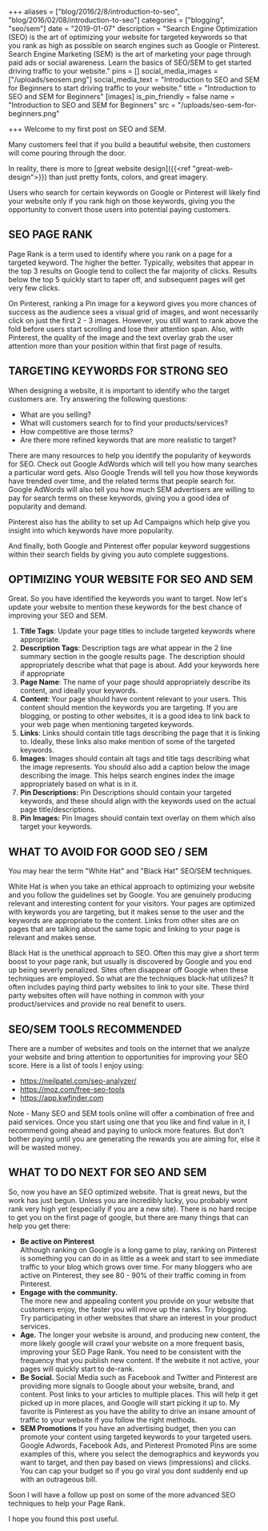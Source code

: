 +++
aliases = ["blog/2016/2/8/introduction-to-seo", "blog/2016/02/08/introduction-to-seo"]
categories = ["blogging", "seo/sem"]
date = "2019-01-07"
description = "Search Engine Optimization (SEO) is the art of optimizing your website for targeted keywords so that you rank as high as possible on search engines such as Google or Pinterest. Search Engine Marketing (SEM) is the art of marketing your page through paid ads or social awareness.  Learn the basics of SEO/SEM to get started driving traffic to your website."
pins = []
social_media_images = ["/uploads/seosem.png"]
social_media_text = "Introduction to SEO and SEM for Beginners to start driving traffic to your website."
title = "Introduction to SEO and SEM for Beginners"
[images]
is_pin_friendly = false
name = "Introduction to SEO and SEM for Beginners"
src = "/uploads/seo-sem-for-beginners.png"

+++
Welcome to my first post on SEO and SEM.

Many customers feel that if you build a beautiful website, then customers will come pouring through the door.

In reality, there is more to \[great website design\]({{<ref "great-web-design">}}) than just pretty fonts, colors, and great imagery.

Users who search for certain keywords on Google or Pinterest will likely find your website only if you rank high on those keywords, giving you the opportunity to convert those users into potential paying customers.

## SEO PAGE RANK

Page Rank is a term used to identify where you rank on a page for a targeted keyword.  The higher the better.  Typically, websites that appear in the top 3 results on Google tend to collect the far majority of clicks.  Results below the top 5 quickly start to taper off, and subsequent pages will get very few clicks.

On Pinterest, ranking a Pin image for a keyword gives you more chances of success as the audience sees a visual grid of images, and wont necessarily click on just the first 2 - 3 images.  However, you still want to rank above the fold before users start scrolling and lose their attention span.  Also, with Pinterest, the quality of the image and the text overlay grab the user attention more than your position within that first page of results. 

## TARGETING KEYWORDS FOR STRONG SEO

When designing a website, it is important to identify who the target customers are.  Try answering the following questions:

* What are you selling?
* What will customers search for to find your products/services?
* How competitive are those terms?
* Are there more refined keywords that are more realistic to target?

There are many resources to help you identify the popularity of keywords for SEO.  Check out Google AdWords which will tell you how many searches a particular word gets.  Also Google Trends will tell you how those keywords have trended over time, and the related terms that people search for.  Google AdWords will also tell you how much SEM advertisers are willing to pay for search terms on these keywords, giving you a good idea of popularity and demand.

Pinterest also has the ability to set up Ad Campaigns which help give you insight into which keywords have more popularity.

And finally, both Google and Pinterest offer popular keyword suggestions within their search fields by giving you auto complete suggestions.

## OPTIMIZING YOUR WEBSITE FOR SEO AND SEM

Great.  So you have identified the keywords you want to target.  Now let's update your website to mention these keywords for the best chance of improving your SEO and SEM.

1. **Title Tags**:  Update your page titles to include targeted keywords where appropriate.
2. **Description Tags**:  Description tags are what appear in the 2 line summary section in the google results page.  The description should appropriately describe what that page is about.  Add your keywords here if appropriate
3. **Page Name**: The name of your page should appropriately describe its content, and ideally your keywords.
4. **Content**: Your page should have content relevant to your users.  This content should mention the keywords you are targeting.  If you are blogging, or posting to other websites, it is a good idea to link back to your web page when mentioning targeted keywords.
5. **Links**: Links should contain title tags describing the page that it is linking to.  Ideally, these links also make mention of some of the targeted keywords.
6. **Images**: Images should contain alt tags and title tags describing what the image represents.  You should also add a caption below the image describing the image.  This helps search engines index the image appropriately based on what is in it.
7. **Pin Descriptions:** Pin Descriptions should contain your targeted keywords, and these should align with the keywords used on the actual page title/descriptions.
8. **Pin Images:** Pin Images should contain text overlay on them which also target your keywords.

## WHAT TO AVOID FOR GOOD SEO / SEM

You may hear the term "White Hat" and "Black Hat" SEO/SEM techniques.

White Hat is when you take an ethical approach to optimizing your website and you follow the guidelines set by Google.  You are genuinely producing relevant and interesting content for your visitors.  Your pages are optimized with keywords you are targeting, but it makes sense to the user and the keywords are appropriate to the content.  Links from other sites are on pages that are talking about the same topic and linking to your page is relevant and makes sense.

Black Hat is the unethical approach to SEO.  Often this may give a short term boost to your page rank, but usually is discovered by Google and you end up being severly penalized.  Sites often disappear off Google when these techniques are employed.  So what are the techniques black-hat utilizes?  It often includes paying third party websites to link to your site.  These third party websites often will have nothing in common with your product/services and provide no real benefit to users.

## SEO/SEM TOOLS RECOMMENDED

There are a number of websites and tools on the internet that we analyze your website and bring attention to opportunities for improving your SEO score.  Here is a list of tools I enjoy using:

* https://neilpatel.com/seo-analyzer/
* https://moz.com/free-seo-tools
* https://app.kwfinder.com

Note - Many SEO and SEM tools online will offer a combination of free and paid services.  Once you start using one that you like and find value in it, I recommend going ahead and paying to unlock more features.  But don't bother paying until you are generating the rewards you are aiming for, else it will be wasted money.

## WHAT TO DO NEXT FOR SEO AND SEM

So, now you have an SEO optimized website.  That is great news, but the work has just begun.  Unless you are incredibly lucky, you probably wont rank very high yet (especially if you are a new site).  There is no hard recipe to get you on the first page of google, but there are many things that can help you get there:

* **Be active on Pinterest**  
  Although ranking on Google is a long game to play, ranking on Pinterest is something you can do in as little as a week and start to see immediate traffic to your blog which grows over time.  For many bloggers who are active on Pinterest, they see 80 - 90% of their traffic coming in from Pinterest.
* **Engage with the community.**  
  The more new and appealing content you provide on your website that customers enjoy, the faster you will move up the ranks.  Try blogging.  Try participating in other websites that share an interest in your product services.
* **Age.** The longer your website is around, and producing new content, the more likely google will crawl your website on a more frequent basis, improving your SEO Page Rank.  You need to be consistent with the frequency that you publish new content.  If the website it not active, your pages will quickly start to de-rank.
* **Be Social.**
  Social Media such as Facebook and Twitter and Pinterest are providing more signals to Google about your website, brand, and content.  Post links to your articles to multiple places. This will help it get picked up in more places, and Google will start picking it up to.  My favorite is Pinterest as you have the ability to drive an insane amount of traffic to your website if you follow the right methods.
* **SEM Promotions**
  If you have an advertising budget, then you can promote your content using targeted keywords to your targeted users.  Google Adwords, Facebook Ads, and Pinterest Promoted Pins are some examples of this, where you select the demographics and keywords you want to target, and then pay based on views (impressions) and clicks. You can cap your budget so if you go viral you dont suddenly end up with an outrageous bill.

Soon I will have a follow up post on some of the more advanced SEO techniques to help your Page Rank.

I hope you found this post useful.